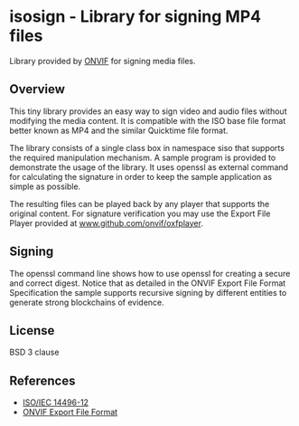 # isosign - Library for signing MP4 files
Library provided by [ONVIF](https://www.onvif.org) for signing media files.

## Overview
This tiny library provides an easy way to sign video and audio files without modifying the media content. 
It is compatible with the ISO base file format better known as MP4 and the similar Quicktime file format.

The library consists of a single class box in namespace siso that supports the required manipulation mechanism.
A sample program is provided to demonstrate the usage of the library. It uses openssl as external command for calculating the signature in order to keep the sample application as simple as possible. 

The resulting files can be played back by any player that supports the original content. For signature verification you may use the Export File Player provided at www.github.com/onvif/oxfplayer.

## Signing

The openssl command line shows how to use openssl for creating a secure and correct digest. Notice that as detailed in the ONVIF Export File Format Specification the sample supports recursive signing by different entities to generate strong blockchains of evidence.

## License

BSD 3 clause

## References

 * [ISO/IEC 14496-12](https://www.iso.org/standard/68960.html)
 * [ONVIF Export File Format](https://www.onvif.org/specs/stream/ONVIF-ExportFileFormat-Spec.pdf)
